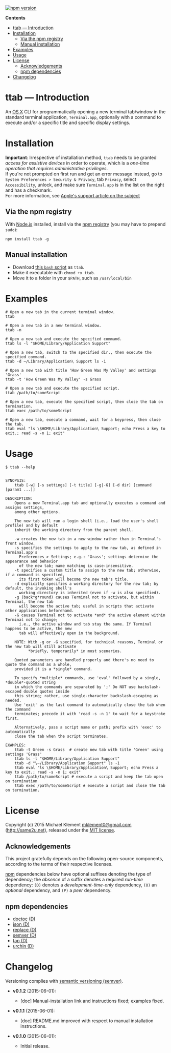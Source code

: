 [![npm version](https://badge.fury.io/js/ttab.svg)](http://badge.fury.io/js/ttab)

<!-- START doctoc generated TOC please keep comment here to allow auto update -->
<!-- DON'T EDIT THIS SECTION, INSTEAD RE-RUN doctoc TO UPDATE -->

**Contents**

- [ttab &mdash; Introduction](#ttab-&mdash-introduction)
- [Installation](#installation)
  - [Via the npm registry](#via-the-npm-registry)
  - [Manual installation](#manual-installation)
- [Examples](#examples)
- [Usage](#usage)
- [License](#license)
  - [Acknowledgements](#acknowledgements)
  - [npm dependencies](#npm-dependencies)
- [Changelog](#changelog)

<!-- END doctoc generated TOC please keep comment here to allow auto update -->


# ttab &mdash; Introduction

An [OS X](https://www.apple.com/osx/) CLI for programmatically opening a new terminal tab/window in the standard terminal application, `Terminal.app`, optionally with a command to execute and/or a specific title and specific display settings.

# Installation

**Important**: Irrespective of installation method, `ttab` needs to be granted _access for assistive devices_ in order to operate, which is a _one-time operation that requires administrative privileges_.  
If you're not prompted on first run and get an error message instead, go to `System Preferences > Security & Privacy`, tab `Privacy`, select `Accessibility`, unlock, and make sure `Terminal.app` is in the list on the right and has a checkmark.  
For more information, see [Apple's support article on the subject](https://support.apple.com/en-us/HT202802)

## Via the npm registry

With [Node.js](http://nodejs.org/) installed, install via the [npm registry](https://www.npmjs.com/package/ttab) (you may have to prepend `sudo`):

	npm install ttab -g

## Manual installation

* Download [this `bash` script](https://raw.githubusercontent.com/mklement0/ttab/stable/bin/ttab) as `ttab`.
* Make it executable with `chmod +x ttab`.
* Move it to a folder in your `$PATH`, such as `/usr/local/bin`

# Examples

```shell
# Open a new tab in the current terminal window.
ttab

# Open a new tab in a new terminal window.
ttab -n 

# Open a new tab and execute the specified command.
ttab ls -l "$HOME/Library/Application Support"

# Open a new tab, switch to the specified dir., then execute the specified command.
ttab -d ~/Library/Application\ Support ls -1 

# Open a new tab with title 'How Green Was My Valley' and settings 'Grass'
ttab -t 'How Green Was My Valley' -s Grass

# Open a new tab and execute the specified script.
ttab /path/to/someScript 

# Open a new tab, execute the specified script, then close the tab on termination.
ttab exec /path/to/someScript

# Open a new tab, execute a command, wait for a keypress, then close the tab.
ttab eval "ls \$HOME/Library/Application\ Support; echo Press a key to exit.; read -s -n 1; exit"
```

# Usage

<!-- DO NOT EDIT THE FENCED CODE BLOCK and RETAIN THIS COMMENT: The fenced code block below is updated by `make update-readme/release` with CLI usage information. -->

```
$ ttab --help


SYNOPSIS:
    ttab [-w] [-s settings] [-t title] [-g|-G] [-d dir] [command [param1 ...]]

DESCRIPTION:
    Opens a new Terminal.app tab and optionally executes a command and assigns settings,
    among other options.

    The new tab will run a login shell (i.e., load the user's shell profile) and by default
    inherit the working directory from the parent shell.

    -w creates the new tab in a new window rather than in Terminal's front window.
    -s specifies the settings to apply to the new tab, as defined in Terminal.app's
      Preferences > Settings; e.g.: 'Grass'; settings determine the appearance and behavior
      of the new tab; name matching is case-insensitive.
    -t specifies a custom title to assign to the new tab; otherwise, if a command is specified,
      its first token will become the new tab's title.
    -d explicitly specifies a working directory for the new tab; by default, the invoking shell's
      working directory is inherited (even if -w is also specified).
    -g (back*g*round) causes Terminal not to activate, but within Terminal, the new tab
      will become the active tab; useful in scripts that activate other applications beforehand.
    -G causes Terminal not to activate *and* the active element within Terminal not to change;
      i.e., the active window and tab stay the same. If Terminal happens to be active, the new 
      tab will effectively open in the background.

    NOTE: With -g or -G specified, for technical reasons, Terminal or the new tab will still activate
          *briefly, temporarily* in most scenarios.

    Quoted parameters are handled properly and there's no need to quote the command as a whole,
    provided it is a *single* command.

    To specify *multiple* commands, use 'eval' followed by a single, *double*-quoted string
    in which the commands are separated by ';' Do NOT use backslash-escaped double quotes inside
    this string; rather, use single-character backslash-escaping as needed.
    Use 'exit' as the last command to automatically close the tab when the command
    terminates; precede it with 'read -s -n 1' to wait for a keystroke first.

    Alternatively, pass a script name or path; prefix with 'exec' to automatically
    close the tab when the script terminates.

EXAMPLES:
    ttab -t Green -s Grass  # create new tab with title 'Green' using settings 'Grass'
    ttab ls -l "$HOME/Library/Application Support"
    ttab -d "\~/Library/Application Support" ls -1
    ttab eval "ls \$HOME/Library/Application\ Support; echo Press a key to exit.; read -s -n 1; exit"
    ttab /path/to/someScript # execute a script and keep the tab open on termination
    ttab exec /path/to/someScript # execute a script and close the tab on termination.
```

<!-- DO NOT EDIT THE NEXT CHAPTER and RETAIN THIS COMMENT: The next chapter is updated by `make update-readme/release` with the contents of 'LICENSE.md'. ALSO, LEAVE AT LEAST 1 BLANK LINE AFTER THIS COMMENT. -->

# License

Copyright (c) 2015 Michael Klement <mklement0@gmail.com> (http://same2u.net), released under the [MIT license](https://spdx.org/licenses/MIT#licenseText).

## Acknowledgements

This project gratefully depends on the following open-source components, according to the terms of their respective licenses.

[npm](https://www.npmjs.com/) dependencies below have optional suffixes denoting the type of dependency; the *absence* of a suffix denotes a required *run-time* dependency: `(D)` denotes a *development-time-only* dependency, `(O)` an *optional* dependency, and `(P)` a *peer* dependency.

<!-- DO NOT EDIT THE NEXT CHAPTER and RETAIN THIS COMMENT: The next chapter is updated by `make update-readme/release` with the dependencies from 'package.json'. ALSO, LEAVE AT LEAST 1 BLANK LINE AFTER THIS COMMENT. -->

## npm dependencies

* [doctoc (D)](https://github.com/thlorenz/doctoc)
* [json (D)](https://github.com/trentm/json)
* [replace (D)](https://github.com/harthur/replace)
* [semver (D)](https://github.com/npm/node-semver#readme)
* [tap (D)](https://github.com/isaacs/node-tap)
* [urchin (D)](https://github.com/tlevine/urchin)

<!-- DO NOT EDIT THE NEXT CHAPTER and RETAIN THIS COMMENT: The next chapter is updated by `make update-readme/release` with the contents of 'CHANGELOG.md'. ALSO, LEAVE AT LEAST 1 BLANK LINE AFTER THIS COMMENT. -->

# Changelog

Versioning complies with [semantic versioning (semver)](http://semver.org/).

<!-- NOTE: An entry template for a new version is automatically added each time `make version` is called. Fill in changes afterwards. -->

* **v0.1.2** (2015-06-01):
  * [doc] Manual-installation link and instructions fixed; examples fixed.

* **v0.1.1** (2015-06-01):
  * [doc] README.md improved with respect to manual installation instructions.

* **v0.1.0** (2015-06-01):
  * Initial release.
